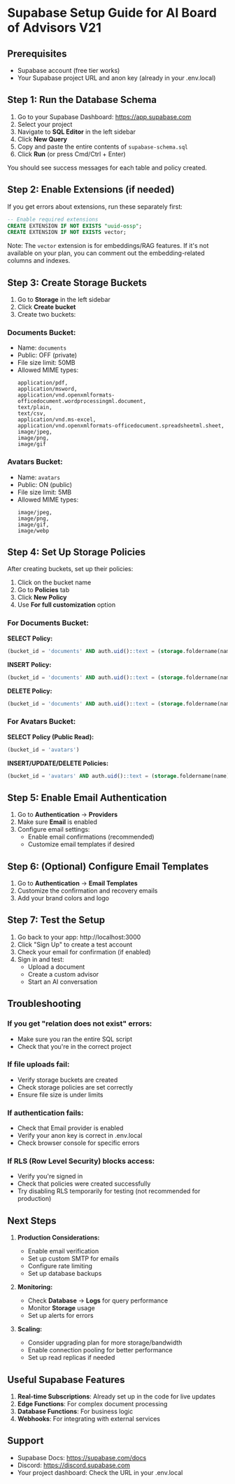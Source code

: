 # Supabase Setup Guide for AI Board of Advisors V21

## Prerequisites
- Supabase account (free tier works)
- Your Supabase project URL and anon key (already in your .env.local)

## Step 1: Run the Database Schema

1. Go to your Supabase Dashboard: https://app.supabase.com
2. Select your project
3. Navigate to **SQL Editor** in the left sidebar
4. Click **New Query**
5. Copy and paste the entire contents of `supabase-schema.sql`
6. Click **Run** (or press Cmd/Ctrl + Enter)

You should see success messages for each table and policy created.

## Step 2: Enable Extensions (if needed)

If you get errors about extensions, run these separately first:

```sql
-- Enable required extensions
CREATE EXTENSION IF NOT EXISTS "uuid-ossp";
CREATE EXTENSION IF NOT EXISTS vector;
```

Note: The `vector` extension is for embeddings/RAG features. If it's not available on your plan, you can comment out the embedding-related columns and indexes.

## Step 3: Create Storage Buckets

1. Go to **Storage** in the left sidebar
2. Click **Create bucket**
3. Create two buckets:

### Documents Bucket:
- Name: `documents`
- Public: OFF (private)
- File size limit: 50MB
- Allowed MIME types: 
  ```
  application/pdf,
  application/msword,
  application/vnd.openxmlformats-officedocument.wordprocessingml.document,
  text/plain,
  text/csv,
  application/vnd.ms-excel,
  application/vnd.openxmlformats-officedocument.spreadsheetml.sheet,
  image/jpeg,
  image/png,
  image/gif
  ```

### Avatars Bucket:
- Name: `avatars`
- Public: ON (public)
- File size limit: 5MB
- Allowed MIME types:
  ```
  image/jpeg,
  image/png,
  image/gif,
  image/webp
  ```

## Step 4: Set Up Storage Policies

After creating buckets, set up their policies:

1. Click on the bucket name
2. Go to **Policies** tab
3. Click **New Policy**
4. Use **For full customization** option

### For Documents Bucket:

**SELECT Policy:**
```sql
(bucket_id = 'documents' AND auth.uid()::text = (storage.foldername(name))[1])
```

**INSERT Policy:**
```sql
(bucket_id = 'documents' AND auth.uid()::text = (storage.foldername(name))[1])
```

**DELETE Policy:**
```sql
(bucket_id = 'documents' AND auth.uid()::text = (storage.foldername(name))[1])
```

### For Avatars Bucket:

**SELECT Policy (Public Read):**
```sql
(bucket_id = 'avatars')
```

**INSERT/UPDATE/DELETE Policies:**
```sql
(bucket_id = 'avatars' AND auth.uid()::text = (storage.foldername(name))[1])
```

## Step 5: Enable Email Authentication

1. Go to **Authentication** → **Providers**
2. Make sure **Email** is enabled
3. Configure email settings:
   - Enable email confirmations (recommended)
   - Customize email templates if desired

## Step 6: (Optional) Configure Email Templates

1. Go to **Authentication** → **Email Templates**
2. Customize the confirmation and recovery emails
3. Add your brand colors and logo

## Step 7: Test the Setup

1. Go back to your app: http://localhost:3000
2. Click "Sign Up" to create a test account
3. Check your email for confirmation (if enabled)
4. Sign in and test:
   - Upload a document
   - Create a custom advisor
   - Start an AI conversation

## Troubleshooting

### If you get "relation does not exist" errors:
- Make sure you ran the entire SQL script
- Check that you're in the correct project

### If file uploads fail:
- Verify storage buckets are created
- Check storage policies are set correctly
- Ensure file size is under limits

### If authentication fails:
- Check that Email provider is enabled
- Verify your anon key is correct in .env.local
- Check browser console for specific errors

### If RLS (Row Level Security) blocks access:
- Verify you're signed in
- Check that policies were created successfully
- Try disabling RLS temporarily for testing (not recommended for production)

## Next Steps

1. **Production Considerations:**
   - Enable email verification
   - Set up custom SMTP for emails
   - Configure rate limiting
   - Set up database backups

2. **Monitoring:**
   - Check **Database** → **Logs** for query performance
   - Monitor **Storage** usage
   - Set up alerts for errors

3. **Scaling:**
   - Consider upgrading plan for more storage/bandwidth
   - Enable connection pooling for better performance
   - Set up read replicas if needed

## Useful Supabase Features

1. **Real-time Subscriptions**: Already set up in the code for live updates
2. **Edge Functions**: For complex document processing
3. **Database Functions**: For business logic
4. **Webhooks**: For integrating with external services

## Support

- Supabase Docs: https://supabase.com/docs
- Discord: https://discord.supabase.com
- Your project dashboard: Check the URL in your .env.local